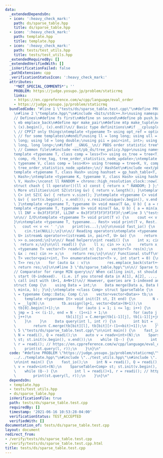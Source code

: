 ```yaml
---
data:
  _extendedDependsOn:
  - icon: ':heavy_check_mark:'
    path: ds/sparse_table.hpp
    title: ds/sparse_table.hpp
  - icon: ':heavy_check_mark:'
    path: template.hpp
    title: template.hpp
  - icon: ':heavy_check_mark:'
    path: tests/test_utils.hpp
    title: tests/test_utils.hpp
  _extendedRequiredBy: []
  _extendedVerifiedWith: []
  _isVerificationFailed: false
  _pathExtension: cpp
  _verificationStatusIcon: ':heavy_check_mark:'
  attributes:
    '*NOT_SPECIAL_COMMENTS*': ''
    PROBLEM: https://judge.yosupo.jp/problem/staticrmq
    links:
    - https://en.cppreference.com/w/cpp/language/eval_order
    - https://judge.yosupo.jp/problem/staticrmq
  bundledCode: "#line 1 \"tests/ds/sparse_table.test.cpp\"\n#define PROBLEM \"https://judge.yosupo.jp/problem/staticrmq\"\
    \n#line 2 \"template.hpp\"\n#include <bits/stdc++.h>\nusing namespace std;\n\n\
    // Defines\n#define fs first\n#define sn second\n#define pb push_back\n#define\
    \ eb emplace_back\n#define mpr make_pair\n#define mtp make_tuple\n#define all(x)\
    \ (x).begin(), (x).end()\n// Basic type definitions\n#if __cplusplus == 201703L\
    \ // CPP17 only things\ntemplate <typename T> using opt_ref = optional<reference_wrapper<T>>;\
    \ // for some templates\n#endif\nusing ll = long long; using ull = unsigned long\
    \ long; using ld = long double;\nusing pii = pair<int, int>; using pll = pair<long\
    \ long, long long>;\n#ifdef __GNUG__\n// PBDS order statistic tree\n#include <ext/pb_ds/assoc_container.hpp>\
    \ // Common file\n#include <ext/pb_ds/tree_policy.hpp>\nusing namespace __gnu_pbds;\n\
    template <typename T, class comp = less<T>> using os_tree = tree<T, null_type,\
    \ comp, rb_tree_tag, tree_order_statistics_node_update>;\ntemplate <typename K,\
    \ typename V, class comp = less<K>> using treemap = tree<K, V, comp, rb_tree_tag,\
    \ tree_order_statistics_node_update>;\n// HashSet\n#include <ext/pb_ds/assoc_container.hpp>\n\
    template <typename T, class Hash> using hashset = gp_hash_table<T, null_type,\
    \ Hash>;\ntemplate <typename K, typename V, class Hash> using hashmap = gp_hash_table<K,\
    \ V, Hash>;\nconst ll RANDOM = chrono::high_resolution_clock::now().time_since_epoch().count();\n\
    struct chash { ll operator()(ll x) const { return x ^ RANDOM; } };\n#endif\n//\
    \ More utilities\nint SZ(string &v) { return v.length(); }\ntemplate <typename\
    \ C> int SZ(C &v) { return v.size(); }\ntemplate <typename C> void UNIQUE(vector<C>\
    \ &v) { sort(v.begin(), v.end()); v.resize(unique(v.begin(), v.end()) - v.begin());\
    \ }\ntemplate <typename T, typename U> void maxa(T &a, U b) { a = max(a, b); }\n\
    template <typename T, typename U> void mina(T &a, U b) { a = min(a, b); }\nconst\
    \ ll INF = 0x3f3f3f3f, LLINF = 0x3f3f3f3f3f3f3f3f;\n#line 3 \"tests/test_utils.hpp\"\
    \n\n// I/O\ntemplate <typename T> void print(T v) {\n    cout << v << '\\n';\n\
    }\n\ntemplate <typename T, typename... Rest> void print(T v, Rest... vs) {\n \
    \   cout << v << ' ';\n    print(vs...);\n}\n\nvoid fast_io() {\n    ios_base::sync_with_stdio(false);\n\
    \    cin.tie(NULL);\n}\n\n// Reading operators\ntemplate <typename T, typename\
    \ U> istream& operator>>(istream& in, pair<T, U> &o) {\n    return in >> o.first\
    \ >> o.second;\n}\n\n// Read helpers\nint readi() {\n    int x; cin >> x;\n  \
    \  return x;\n}\n\nll readl() {\n    ll x; cin >> x;\n    return x;\n}\n\ntemplate\
    \ <typename T> vector<T> readv(int n) {\n    vector<T> res(n);\n    for (auto\
    \ &x : res) cin >> x;\n    return res;\n}\n\n// Functional stuff\ntemplate <typename\
    \ T> vector<pair<int, T>> enumerate(vector<T> v, int start = 0) {\n    vector<pair<int,\
    \ T>> res;\n    for (auto &x : v)\n        res.emplace_back(start++, x);\n   \
    \ return res;\n}\n\n#line 3 \"ds/sparse_table.hpp\"\n\n// Sparse table is 1-indexed\n\
    // Comparator for range MIN query\n// When calling init, st should point to the\
    \ start (0-indexed).  (i.e. if you stored data in A[1], A[2], ..., you should\
    \ call init with (A+1, A+N+1)\n// However, queries are 1-indexed and inclusive\n\
    struct Comp {\n    using Data = int;\n    Data merge(Data a, Data b) { return\
    \ min(a, b); }\n};\ntemplate <class Comp> struct SparseTable {\n    using Data\
    \ = typename Comp::Data; Comp C;\n    vector<vector<Data>> tb;\n    int N, lg;\n\
    \    template <typename It> void init(It st, It end) {\n        N = end-st; lg\
    \ = __lg(N);\n        tb.assign(lg+1, vector<Data>(N+1));\n        copy(st, end,\
    \ tb[0].begin()+1);\n        for (auto i = 1; i <= lg; i++) {\n            int\
    \ jmp = 1 << (i-1), end = N - (1<<i) + 1;\n            for (auto j = 1; j <= end;\
    \ j++)\n                tb[i][j] = C.merge(tb[i-1][j], tb[i-1][j+jmp]);\n    \
    \    }\n    }\n    Data query(int l, int r) {\n        int bit = __lg(r-l+1);\n\
    \        return C.merge(tb[bit][l], tb[bit][r-(1<<bit)+1]);\n    }\n};\n\n#line\
    \ 5 \"tests/ds/sparse_table.test.cpp\"\n\nint main() {\n    fast_io();\n    int\
    \ N = readi(), Q = readi();\n    auto v = readv<int>(N);\n    SparseTable<Comp>\
    \ st; st.init(v.begin(), v.end());\n    while (Q--) {\n        int l = readi()+1,\
    \ r = readi(); // https://en.cppreference.com/w/cpp/language/eval_order\n    \
    \    print(st.query(l, r));\n    }\n}\n"
  code: "#define PROBLEM \"https://judge.yosupo.jp/problem/staticrmq\"\n#include \"\
    ../../template.hpp\"\n#include \"../test_utils.hpp\"\n#include \"../../ds/sparse_table.hpp\"\
    \n\nint main() {\n    fast_io();\n    int N = readi(), Q = readi();\n    auto\
    \ v = readv<int>(N);\n    SparseTable<Comp> st; st.init(v.begin(), v.end());\n\
    \    while (Q--) {\n        int l = readi()+1, r = readi(); // https://en.cppreference.com/w/cpp/language/eval_order\n\
    \        print(st.query(l, r));\n    }\n}\n"
  dependsOn:
  - template.hpp
  - tests/test_utils.hpp
  - ds/sparse_table.hpp
  isVerificationFile: true
  path: tests/ds/sparse_table.test.cpp
  requiredBy: []
  timestamp: '2021-06-16 10:53:28-04:00'
  verificationStatus: TEST_ACCEPTED
  verifiedWith: []
documentation_of: tests/ds/sparse_table.test.cpp
layout: document
redirect_from:
- /verify/tests/ds/sparse_table.test.cpp
- /verify/tests/ds/sparse_table.test.cpp.html
title: tests/ds/sparse_table.test.cpp
---
```

